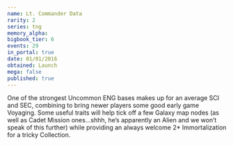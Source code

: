 ```yaml
---
name: Lt. Commander Data
rarity: 2
series: tng
memory_alpha:
bigbook_tier: 6
events: 29
in_portal: true
date: 01/01/2016
obtained: Launch
mega: false
published: true
---
```


One of the strongest Uncommon ENG bases makes up for an average SCI and SEC, combining to bring newer players some good early game Voyaging. Some useful traits will help tick off a few Galaxy map nodes (as well as Cadet Mission ones…shhh, he’s apparently an Alien and we won’t speak of this further) while providing an always welcome 2* Immortalization for a tricky Collection.
